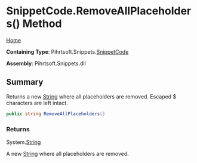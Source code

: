 # SnippetCode\.RemoveAllPlaceholders\(\) Method

[Home](../../../../README.md)

**Containing Type**: Pihrtsoft\.Snippets\.[SnippetCode](../README.md)

**Assembly**: Pihrtsoft\.Snippets\.dll

## Summary

Returns a new [String](https://docs.microsoft.com/en-us/dotnet/api/system.string) where all placeholders are removed\. Escaped $ characters are left intact\.

```csharp
public string RemoveAllPlaceholders()
```

### Returns

System\.[String](https://docs.microsoft.com/en-us/dotnet/api/system.string)

A new [String](https://docs.microsoft.com/en-us/dotnet/api/system.string) where all placeholders are removed\.